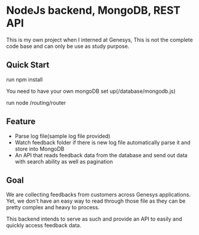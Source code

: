 # NodeJs backend, MongoDB, REST API 
This is my own project when I interned at Genesys, This is not the complete code base and can only be use as study purpose. 

## Quick Start
run npm install

You need to have your own mongoDB set up(/database/mongodb.js)

run node /routing/router

## Feature

* Parse log file(sample log file provided)
* Watch feedback folder if there is new log file automatically parse it and store into MongoDB
* An API that reads feedback data from the database and send out data with search ability as well as pagination 


## Goal
We are collecting feedbacks from customers across Genesys applications. Yet, we don't have an easy way to read through those file as they can be pretty complex and heavy to process.

This backend intends to serve as such and provide an API to easily and quickly access feedback data.


